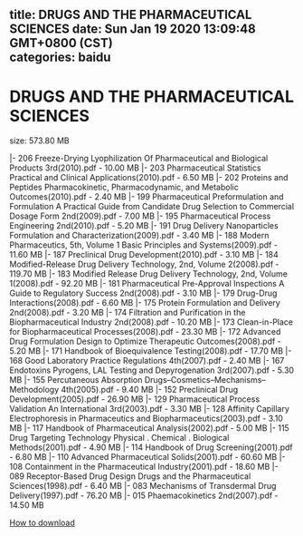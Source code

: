 
title: DRUGS AND THE PHARMACEUTICAL SCIENCES
date: Sun Jan 19 2020 13:09:48 GMT+0800 (CST)    
categories: baidu
---

# DRUGS AND THE PHARMACEUTICAL SCIENCES
size: 573.80 MB
 
 
|- 206 Freeze-Drying Lyophilization Of Pharmaceutical and Biological Products 3rd(2010).pdf - 10.00 MB
|- 203 Pharmaceutical Statistics Practical and Clinical Applications(2010).pdf - 6.50 MB
|- 202 Proteins and Peptides Pharmacokinetic, Pharmacodynamic, and Metabolic Outcomes(2010).pdf - 2.40 MB
|- 199 Pharmaceutical Preformulation and Formulation A Practical Guide from Candidate Drug Selection to Commercial Dosage Form 2nd(2009).pdf - 7.00 MB
|- 195 Pharmaceutical Process Engineering 2nd(2010).pdf - 5.20 MB
|- 191 Drug Delivery Nanoparticles Formulation and Characterization(2009).pdf - 3.40 MB
|- 188 Modern Pharmaceutics, 5th, Volume 1 Basic Principles and Systems(2009).pdf - 11.60 MB
|- 187 Preclinical Drug Development(2010).pdf - 3.10 MB
|- 184 Modified-Release Drug Delivery Technology, 2nd, Volume 2(2008).pdf - 119.70 MB
|- 183 Modified Release Drug Delivery Technology, 2nd, Volume 1(2008).pdf - 92.20 MB
|- 181 Pharmaceutical Pre-Approval Inspections A Guide to Regulatory Success 2nd(2008).pdf - 3.10 MB
|- 179 Drug-Drug Interactions(2008).pdf - 6.60 MB
|- 175 Protein Formulation and Delivery 2nd(2008).pdf - 3.20 MB
|- 174 Filtration and Purification in the Biopharmaceutical Industry 2nd(2008).pdf - 10.20 MB
|- 173 Clean-in-Place for Biopharmaceutical Processes(2008).pdf - 23.30 MB
|- 172 Advanced Drug Formulation Design to Optimize Therapeutic Outcomes(2008).pdf - 5.20 MB
|- 171 Handbook of Bioequivalence Testing(2008).pdf - 17.70 MB
|- 168 Good Laboratory Practice Regulations 4th(2007).pdf - 2.40 MB
|- 167 Endotoxins Pyrogens, LAL Testing and Depyrogenation 3rd(2007).pdf - 5.30 MB
|- 155 Percutaneous Absorption Drugs–Cosmetics–Mechanisms–Methodology 4th(2005).pdf - 9.40 MB
|- 152 Preclinical Drug Development(2005).pdf - 26.90 MB
|- 129 Pharmaceutical Process Validation An International 3rd(2003).pdf - 3.30 MB
|- 128 Affinity Capillary Electrophoresis in Pharmaceutics and Biopharmaceutics(2003).pdf - 3.10 MB
|- 117 Handbook of Pharmaceutical Analysis(2002).pdf - 5.00 MB
|- 115 Drug Targeting Technology Physical . Chemical . Biological Methods(2001).pdf - 4.90 MB
|- 114 Handbook of Drug Screening(2001).pdf - 6.80 MB
|- 110 Advanced Pharmaceutical Solids(2001).pdf - 60.60 MB
|- 108 Containment in the Pharmaceutical Industry(2001).pdf - 18.60 MB
|- 089 Receptor-Based Drug Design Drugs and the Pharmaceutical Sciences(1998).pdf - 6.40 MB
|- 083 Mechanisms of Transdermal Drug Delivery(1997).pdf - 76.20 MB
|- 015 Phaemacokinetics 2nd(2007).pdf - 14.50 MB

[How to download](https://bpcam.bemobtrk.com/go/2ceec3aa-1ca2-46d6-b9ff-aaa5c184517c?jno=155)